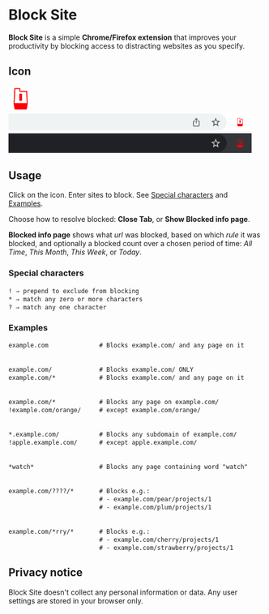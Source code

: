 # Block Site

**Block Site** is a simple **Chrome/Firefox extension** that improves your productivity by blocking access to distracting websites as you specify.

## Icon

<img src="public/icon_128.png" width="48">

<img src="public/toolbar/light.png" width="480">
<img src="public/toolbar/dark.png" width="480">

## Usage

Click on the icon. Enter sites to block. See [Special characters](#special-characters) and [Examples](#examples).

Choose how to resolve blocked: **Close Tab**, or **Show Blocked info page**.

**Blocked info page** shows what _url_ was blocked, based on which _rule_ it was blocked, and optionally a blocked count over a chosen period of time:
_All Time_, _This Month_, _This Week_, or _Today_.

### Special characters

```
! ⇒ prepend to exclude from blocking
* ⇒ match any zero or more characters
? ⇒ match any one character
```

### Examples

```
example.com              # Blocks example.com/ and any page on it


example.com/             # Blocks example.com/ ONLY
example.com/*            # Blocks example.com/ and any page on it


example.com/*            # Blocks any page on example.com/
!example.com/orange/     # except example.com/orange/


*.example.com/           # Blocks any subdomain of example.com/
!apple.example.com/      # except apple.example.com/


*watch*                  # Blocks any page containing word "watch"


example.com/????/*       # Blocks e.g.:
                         # - example.com/pear/projects/1
                         # - example.com/plum/projects/1


example.com/*rry/*       # Blocks e.g.:
                         # - example.com/cherry/projects/1
                         # - example.com/strawberry/projects/1
```

## Privacy notice

Block Site doesn't collect any personal information or data.
Any user settings are stored in your browser only.
